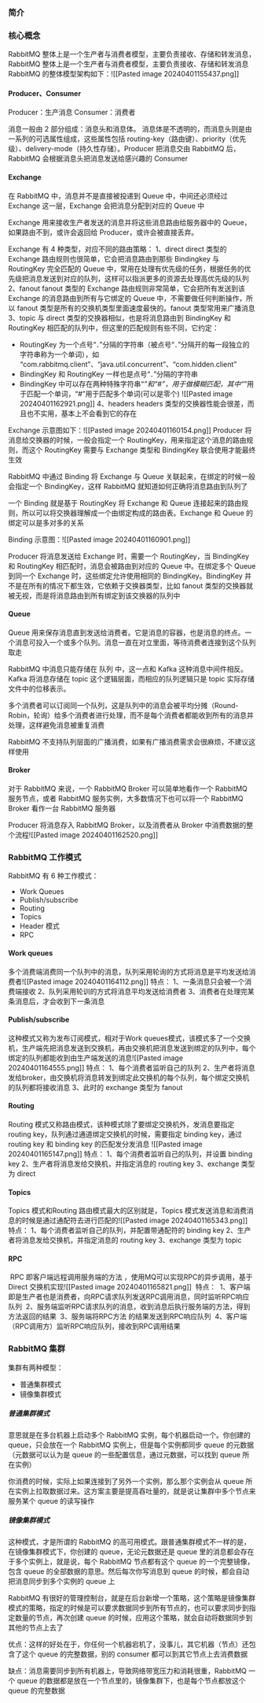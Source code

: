 ### 简介

### 核心概念
RabbitMQ 整体上是一个生产者与消费者模型，主要负责接收、存储和转发消息，RabbitMQ 整体上是一个生产者与消费者模型，主要负责接收、存储和转发消息
RabbitMQ 的整体模型架构如下：![[Pasted image 20240401155437.png]]
#### Producer、Consumer
Producer：生产消息
Consumer：消费者

消息一般由 2 部分组成：消息头和消息体。
消息体是不透明的，而消息头则是由一系列的可选属性组成，这些属性包括 routing-key（路由键）、priority（优先级）、delivery-mode（持久性存储）。Producer 把消息交由 RabbitMQ 后，RabbitMQ 会根据消息头把消息发送给感兴趣的 Consumer
#### Exchange
在 RabbitMQ 中，消息并不是直接被投递到 Queue 中，中间还必须经过 Exchange 这一层，Exchange 会把消息分配到对应的 Queue 中

Exchange 用来接收生产者发送的消息并将这些消息路由给服务器中的 Queue，如果路由不到，或许会返回给 Producer，或许会被直接丢弃。

Exchange 有 4 种类型，对应不同的路由策略：
1、direct
direct 类型的 Exchange 路由规则也很简单，它会把消息路由到那些 Bindingkey 与 RoutingKey 完全匹配的 Queue 中，常用在处理有优先级的任务，根据任务的优先级把消息发送到对应的队列，这样可以指派更多的资源去处理高优先级的队列
2、fanout
fanout 类型的 Exchange 路由规则非常简单，它会把所有发送到该 Exchange 的消息路由到所有与它绑定的 Queue 中，不需要做任何判断操作，所以 fanout 类型是所有的交换机类型里面速度最快的。fanout 类型常用来广播消息
3、topic
与 direct 类型的交换器相似，也是将消息路由到 BindingKey 和 RoutingKey 相匹配的队列中，但这里的匹配规则有些不同，它约定：
- RoutingKey 为一个点号“．”分隔的字符串（被点号“．”分隔开的每一段独立的字符串称为一个单词），如 “com.rabbitmq.client”、“java.util.concurrent”、“com.hidden.client”
- BindingKey 和 RoutingKey 一样也是点号“．”分隔的字符串
- BindingKey 中可以存在两种特殊字符串“*”和“#”，用于做模糊匹配，其中“*”用于匹配一个单词，“#”用于匹配多个单词(可以是零个)
![[Pasted image 20240401162921.png]]
4、headers
headers 类型的交换器性能会很差，而且也不实用，基本上不会看到它的存在

Exchange 示意图如下：![[Pasted image 20240401160154.png]]
Producer 将消息给交换器的时候，一般会指定一个 RoutingKey，用来指定这个消息的路由规则，而这个 RoutingKey 需要与 Exchange 类型和 BindingKey 联合使用才能最终生效

RabbitMQ 中通过 Binding 将 Exchange 与 Queue 关联起来，在绑定的时候一般会指定一个 BindingKey，这样 RabbitMQ 就知道如何正确将消息路由到队列了

一个 Binding 就是基于 RoutingKey 将 Exchange 和 Queue 连接起来的路由规则，所以可以将交换器理解成一个由绑定构成的路由表。Exchange 和 Queue 的绑定可以是多对多的关系

Binding 示意图：![[Pasted image 20240401160901.png]]

Producer 将消息发送给 Exchange 时，需要一个 RoutingKey，当 BindingKey 和 RoutingKey 相匹配时，消息会被路由到对应的 Queue 中。在绑定多个 Queue 到同一个 Exchange 时，这些绑定允许使用相同的 BindingKey。BindingKey 并不是在所有的情况下都生效，它依赖于交换器类型，比如 fanout 类型的交换器就被无视，而是将消息路由到所有绑定到该交换器的队列中
#### Queue
Queue 用来保存消息直到发送给消费者。它是消息的容器，也是消息的终点。一个消息可投入一个或多个队列。消息一直在对立里面，等待消费者连接到这个队列取走

RabbitMQ 中消息只能存储在 队列 中，这一点和 Kafka 这种消息中间件相反。Kafka 将消息存储在 topic 这个逻辑层面，而相应的队列逻辑只是 topic 实际存储文件中的位移表示。

多个消费者可以订阅同一个队列，这是队列中的消息会被平均分摊（Round-Robin，轮询）给多个消费者进行处理，而不是每个消费者都能收到所有的消息并处理，这样避免消息被重复消费

RabbitMQ 不支持队列层面的广播消费，如果有广播消费需求会很麻烦，不建议这样使用
#### Broker
对于 RabbitMQ 来说，一个 RabbitMQ Broker 可以简单地看作一个 RabbitMQ 服务节点，或者 RabbitMQ 服务实例，大多数情况下也可以将一个 RabbitMQ Broker 看作一台 RabbitMQ 服务器

Producer 将消息存入 RabbitMQ Broker，以及消费者从 Broker 中消费数据的整个流程![[Pasted image 20240401162520.png]]
### RabbitMQ 工作模式
RabbitMQ 有 6 种工作模式：
- Work Queues
- Publish/subscribe
- Routing
- Topics
- Header 模式
- RPC
#### Work queues
多个消费端消费同一个队列中的消息，队列采用轮询的方式将消息是平均发送给消费者![[Pasted image 20240401164112.png]]
特点：
1、一条消息只会被一个消费端接收
2、队列采用轮训的方式将消息平均发送给消费者
3、消费者在处理完某条消息后，才会收到下一条消息

#### Publish/subscribe
这种模式又称为发布订阅模式，相对于Work queues模式，该模式多了一个交换机，生产端先把消息发送到交换机，再由交换机把消息发送到绑定的队列中，每个绑定的队列都能收到由生产端发送的消息![[Pasted image 20240401164555.png]]
特点：
1、每个消费者监听自己的队列
2、生产者将消息发给broker，由交换机将消息转发到绑定此交换机的每个队列，每个绑定交换机的队列都将接收消息
3、此时的 exchange 类型为 fanout

#### Routing
Routing 模式又称路由模式，该种模式除了要绑定交换机外，发消息要指定routing key，队列通过通道绑定交换机的时候，需要指定 binding key，通过 routing key 和 binding key 的匹配发分发消息
![[Pasted image 20240401165147.png]]
特点：
1、每个消费者监听自己的队列，并设置 binding key
2、生产者将消息发给交换机，并指定消息的 routing key
3、exchange 类型为 direct

#### Topics
Topics 模式和Routing 路由模式最大的区别就是，Topics 模式发送消息和消费消息的时候是通过通配符去进行匹配的![[Pasted image 20240401165343.png]]
特点：
1、每个消费者监听自己的队列，并配置带通配符的 binding key
2、生产者将消息发给交换机，并指定消息的 routing key
3、exchange 类型为 topic

#### RPC
 RPC 即客户端远程调用服务端的方法 ，使用MQ可以实现RPC的异步调用，基于 Direct 交换机实现![[Pasted image 20240401165821.png]]
 特点：
 1、客户端即是生产者也是消费者，向RPC请求队列发送RPC调用消息，同时监听RPC响应队列
 2、服务端监听RPC请求队列的消息，收到消息后执行服务端的方法，得到方法返回的结果
 3、服务端将RPC方法 的结果发送到RPC响应队列
 4、客户端（RPC调用方）监听RPC响应队列，接收到RPC调用结果

### RabbitMQ 集群
集群有两种模型：
- 普通集群模式
- 镜像集群模式
##### 普通集群模式
意思就是在多台机器上启动多个 RabbitMQ 实例，每个机器启动一个。你创建的 queue，只会放在一个 RabbitMQ 实例上，但是每个实例都同步 queue 的元数据（元数据可以认为是 queue 的一些配置信息，通过元数据，可以找到 queue 所在实例）

你消费的时候，实际上如果连接到了另外一个实例，那么那个实例会从 queue 所在实例上拉取数据过来。这方案主要是提高吞吐量的，就是说让集群中多个节点来服务某个 queue 的读写操作
##### 镜像集群模式
这种模式，才是所谓的 RabbitMQ 的高可用模式。跟普通集群模式不一样的是，在镜像集群模式下，你创建的 queue，无论元数据还是 queue 里的消息都会存在于多个实例上，就是说，每个 RabbitMQ 节点都有这个 queue 的一个完整镜像，包含 queue 的全部数据的意思。然后每次你写消息到 queue 的时候，都会自动把消息同步到多个实例的 queue 上

RabbitMQ 有很好的管理控制台，就是在后台新增一个策略，这个策略是镜像集群模式的策略，指定的时候是可以要求数据同步到所有节点的，也可以要求同步到指定数量的节点，再次创建 queue 的时候，应用这个策略，就会自动将数据同步到其他的节点上去了

优点：这样的好处在于，你任何一个机器宕机了，没事儿，其它机器（节点）还包含了这个 queue 的完整数据，别的 consumer 都可以到其它节点上去消费数据

缺点：消息需要同步到所有机器上，导致网络带宽压力和消耗很重，RabbitMQ 一个 queue 的数据都是放在一个节点里的，镜像集群下，也是每个节点都放这个 queue 的完整数据